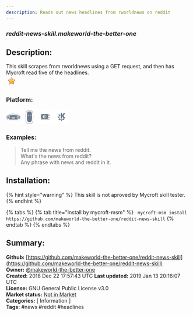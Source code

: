 ```yaml
---
description: Reads out news headlines from rworldnews on reddit
---
```


### _reddit-news-skill.makeworld-the-better-one_  
## Description:  
This skill scrapes from rworldnews using a GET request, and then has Mycroft read five of the headlines.  
![](../.gitbook/assets/star.png)  
  
### Platform:  
 ![Mark I](../.gitbook/assets/mark-1-icon.png)  ![Mark II](../.gitbook/assets/mark-2-icon.png)  ![Picroft](../.gitbook/assets/picroft-icon.png)  ![plasmoid](../.gitbook/assets/kde.png)   
### Examples:  
> Tell me the news from reddit.  
> What's the news from reddit?  
> Any phrase with news and reddit in it.  
  
## Installation:  
{% hint style="warning" %}
This skill is not aproved by Mycroft skill tester.
{% endhint %}
    
{% tabs %}
{% tab title="Install by mycroft-msm" %}
``` mycroft-msm install https://github.com/makeworld-the-better-one/reddit-news-skill```
{% endtab %}
  {% endtabs %}
    
## Summary:  
**Github:** [https://github.com/makeworld-the-better-one/reddit-news-skill](https://github.com/makeworld-the-better-one/reddit-news-skill)  
**Owner:** [@makeworld-the-better-one](https://github.com/makeworld-the-better-one)  
**Created:** 2018 Dec 22 17:57:43 UTC  **Last updated:** 2019 Jan 13 20:16:07 UTC  
**License:** GNU General Public License v3.0  
**Market status:** [Not in Market](https://market.mycroft.ai/skill/)  
**Categories:** [ Information ]   
**Tags:** \#news \#reddit \#headlines   
